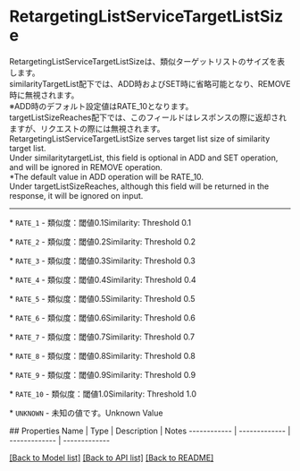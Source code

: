 # RetargetingListServiceTargetListSize

<div lang=\"ja\"> RetargetingListServiceTargetListSizeは、類似ターゲットリストのサイズを表します。<br> similarityTargetList配下では、ADD時およびSET時に省略可能となり、REMOVE時に無視されます。<br> ※ADD時のデフォルト設定値はRATE_10となります。<br> targetListSizeReaches配下では、このフィールドはレスポンスの際に返却されますが、リクエストの際には無視されます。 </div> <div lang=\"en\"> RetargetingListServiceTargetListSize serves target list size of similarity target list. <br> Under similaritytargetList, this field is optional in ADD and SET operation, and will be ignored in REMOVE operation. <br> *The default value in ADD operation will be RATE_10. <br> Under targetListSizeReaches, although this field will be returned in the response, it will be ignored on input. </div> <hr> <p>* <code>RATE_1</code> - <span lang=\"ja\">類似度：閾値0.1</span><span lang=\"en\">Similarity: Threshold 0.1</span></p> <p>* <code>RATE_2</code> - <span lang=\"ja\">類似度：閾値0.2</span><span lang=\"en\">Similarity: Threshold 0.2</span></p> <p>* <code>RATE_3</code> - <span lang=\"ja\">類似度：閾値0.3</span><span lang=\"en\">Similarity: Threshold 0.3</span></p> <p>* <code>RATE_4</code> - <span lang=\"ja\">類似度：閾値0.4</span><span lang=\"en\">Similarity: Threshold 0.4</span></p> <p>* <code>RATE_5</code> - <span lang=\"ja\">類似度：閾値0.5</span><span lang=\"en\">Similarity: Threshold 0.5</span></p> <p>* <code>RATE_6</code> - <span lang=\"ja\">類似度：閾値0.6</span><span lang=\"en\">Similarity: Threshold 0.6</span></p> <p>* <code>RATE_7</code> - <span lang=\"ja\">類似度：閾値0.7</span><span lang=\"en\">Similarity: Threshold 0.7</span></p> <p>* <code>RATE_8</code> - <span lang=\"ja\">類似度：閾値0.8</span><span lang=\"en\">Similarity: Threshold 0.8</span></p> <p>* <code>RATE_9</code> - <span lang=\"ja\">類似度：閾値0.9</span><span lang=\"en\">Similarity: Threshold 0.9</span></p> <p>* <code>RATE_10</code> - <span lang=\"ja\">類似度：閾値1.0</span><span lang=\"en\">Similarity: Threshold 1.0</span></p> <p>* <code>UNKNOWN</code> - <span lang=\"ja\">未知の値です。</span><span lang=\"en\">Unknown Value</span></p> 
## Properties
Name | Type | Description | Notes
------------ | ------------- | ------------- | -------------

[[Back to Model list]](../README.md#documentation-for-models) [[Back to API list]](../README.md#documentation-for-api-endpoints) [[Back to README]](../README.md)


